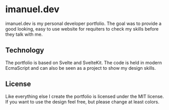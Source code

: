 # imanuel.dev

imanuel.dev is my personal developer portfolio. The goal was to provide a good looking, easy to use website for
requiters to check my skills before they talk with me.

## Technology

The portfolio is based on Svelte and SvelteKit. The code is held in modern EcmaScript and can also be seen as a project
to show my design skills.

## License

Like everything else I create the portfolio is licensed under the MIT license. If you want to use the design feel free,
but please change at least colors.
